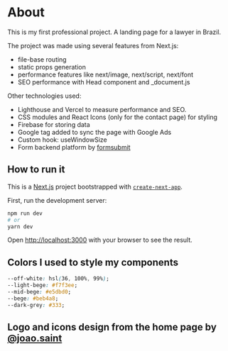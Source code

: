# About

This is my first professional project. A landing page for a lawyer in Brazil.

The project was made using several features from Next.js:

- file-base routing
- static props generation
- performance features like next/image, next/script, next/font
- SEO performance with Head component and \_document.js

Other technologies used:

- Lighthouse and Vercel to measure performance and SEO.
- CSS modules and React Icons (only for the contact page) for styling
- Firebase for storing data
- Google tag added to sync the page with Google Ads
- Custom hook: useWindowSize
- Form backend platform by [formsubmit](https://formsubmit.co/)

## How to run it

This is a [Next.js](https://nextjs.org/) project bootstrapped with [`create-next-app`](https://github.com/vercel/next.js/tree/canary/packages/create-next-app).

First, run the development server:

```bash
npm run dev
# or
yarn dev
```

Open [http://localhost:3000](http://localhost:3000) with your browser to see the result.

## Colors I used to style my components

```css
--off-white: hsl(36, 100%, 99%);
--light-bege: #f7f3ee;
--mid-bege: #e5dbd0;
--bege: #beb4a8;
--dark-grey: #333;
```

## Logo and icons design from the home page by [@joao.saint](https://www.instagram.com/joao.saint/)
